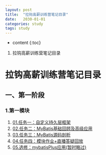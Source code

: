 ```yaml
---
layout: post
title:  "拉钩高薪训练营笔记目录"
date:   2030-01-01
categories: study
tags: study
---
```


* content
{:toc}

1. 拉钩高薪训练营笔记目录





# 拉钩高薪训练营笔记目录
## 一、第一阶段
### 1.第一模块
1. [01.任务一：自定义持久层框架](https://ttk1907.github.io/2021/05/16/lagou-java-01-01-01/)  
2. [02.任务二：MyBatis基础回顾及高级应用](https://ttk1907.github.io/2021/05/20/lagou-java-01-01-02/)  
3. [03.任务三：MyBatis源码剖析](https://ttk1907.github.io/2021/05/25/lagou-java-01-01-03/)  
4. [04.任务四：模块作业+直播答疑回放](https://ttk1907.github.io/2021/05/30/lagou-java-01-01-04/)  
5. [05.选修：mybatisPlus应用(暂时略过)](https://ttk1907.github.io/2021/06/05/lagou-java-01-01-05/)  
